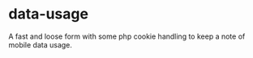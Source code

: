 # data-usage

A fast and loose form with some php cookie handling to keep a note of mobile data usage.
